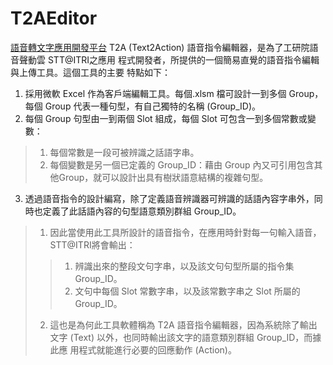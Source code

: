 # T2AEditor
[語音轉文字應用開發平台](https://stt.itri.org.tw/development/manual.php) 
T2A (Text2Action) 語音指令編輯器，是為了工研院語音聲動雲 STT@ITRI之應用
程式開發者，所提供的一個簡易直覺的語音指令編輯與上傳工具。這個工具的主要
特點如下：
1. 採用微軟 Excel 作為客戶端編輯工具。每個.xlsm 檔可設計一到多個 Group，每個 Group 代表一種句型，有自己獨特的名稱 (Group_ID)。
2. 每個 Group 句型由一到兩個 Slot 組成，每個 Slot 可包含一到多個常數或變數：
> 1. 每個常數是一段可被辨識之話語字串。
> 2. 每個變數是另一個已定義的 Group_ID：藉由 Group 內又可引用包含其他Group，就可以設計出具有樹狀語意結構的複雜句型。
3. 透過語音指令的設計編寫，除了定義語音辨識器可辨識的話語內容字串外，同時也定義了此話語內容的句型語意類別群組 Group_ID。
> 1. 因此當使用此工具所設計的語音指令，在應用時針對每一句輸入語音，STT@ITRI將會輸出：
>> 1. 辨識出來的整段文句字串，以及該文句句型所屬的指令集 Group_ID。
>> 2. 文句中每個 Slot 常數字串，以及該常數字串之 Slot 所屬的 Group_ID。
> 2. 這也是為何此工具軟體稱為 T2A 語音指令編輯器，因為系統除了輸出文字 (Text) 以外，也同時輸出該文字的語意類別群組 Group_ID，而據此應
用程式就能進行必要的回應動作 (Action)。
